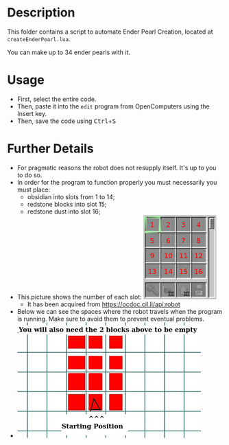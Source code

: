 # Description
This folder contains a script to automate Ender Pearl Creation, located at `createEnderPearl.lua`.

You can make up to 34 ender pearls with it.
# Usage
* First, select the entire code.
* Then, paste it into the `edit` program from OpenComputers using the <kdb> Insert </kbd> key.
* Then, save the code using <kbd>Ctrl</kbd>+<kbd>S</kbd>
# Further Details
* For pragmatic reasons the robot does not resupply itself. It's up to you to do so.
* In order for the program to function properly you must necessarily you must place:
  + obsidian into slots from 1 to 14;
  + redstone blocks into slot 15;
  + redstone dust into slot 16;
* This picture shows the number of each slot: ![slots](slotnumbers.png)
  * It has been acquired from https://ocdoc.cil.li/api:robot
* Below we can see the spaces where the robot travels when the program is running. Make sure to avoid them to prevent eventual problems.
* ![places](robotspaces.png)

